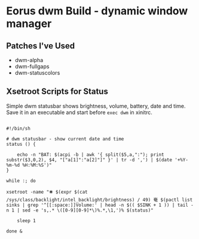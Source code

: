 # Eorus dwm Build - dynamic window manager


## Patches I've Used

* dwm-alpha
* dwm-fullgaps
* dwm-statuscolors

## Xsetroot Scripts for Status

Simple dwm statusbar shows brightness, volume, battery, date and time. Save it in an executable and start before <code>exec dwm</code> in xinitrc.

<pre><code>
#!/bin/sh

# dwm statusbar - show current date and time
status () {

	echo -n "BAT: $(acpi -b | awk '{ split($5,a,":"); print substr($3,0,2), $4, "["a[1]":"a[2]"]" }' | tr -d ',') | $(date '+%Y-%m-%d %H:%M:%S')"
}

while :; do

xsetroot -name "🞼 $(expr $(cat /sys/class/backlight/intel_backlight/brightness) / 49) 奄 $(pactl list sinks | grep '^[[:space:]]Volume:' | head -n $(( $SINK + 1 )) | tail -n 1 | sed -e 's,.* \([0-9][0-9]*\)%.*,\1,')% $(status)"

	sleep 1

done &
</code></pre>
